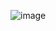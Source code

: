 ![image](https://user-images.githubusercontent.com/11422365/150080241-7bcf0570-85c4-45a3-895c-fc60da4d83c1.png)
